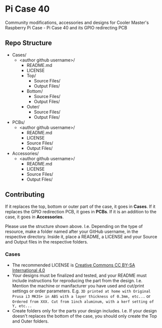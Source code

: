 # Pi Case 40

Community modifications, accessories and designs for Cooler Master's Raspberry Pi Case - Pi Case 40 and its GPIO redirecting PCB

## Repo Structure

- Cases/  
    - \<author github username\>/  
        - README.md  
        - LICENSE  
        - Top/  
            - Source Files/  
            - Output Files/  
        - Bottom/  
            - Source Files/  
            - Output Files/  
        - Outer/  
            - Source Files/  
            - Output Files/  
- PCBs/  
    - \<author github username\>/  
        - README.md  
        - LICENSE 
        - Source Files/  
        - Output Files/  
- Accessories/  
    - \<author github username\>/  
        - README.md  
        - LICENSE 
        - Source Files/  
        - Output Files/  

## Contributing

If it replaces the top, bottom or outer part of the case, it goes in **Cases**. If it replaces the GPIO redirection PCB, it goes in **PCBs**. If it is an addition to the case, it goes in **Accessories**.

Please use the structure shown above. I.e. Depending on the type of resource, make a folder named after your GitHub username, in the respective directory. Inside it, place a README, a LICENSE and your Source and Output files in the respective folders.

### Cases

- The recommended LICENSE is [Creative Commons CC BY-SA International 4.0](https://creativecommons.org/licenses/by-sa/4.0/)  
- Your designs must be finalized and tested, and your README must include instructions for reproducing the part from the design. I.e. Mention the machine or manifacturer you have used and cut/print settings or order parameters. E.g. `3D printed at home with Original Prusa i3 MK3S+ in ABS with a layer thickness of 0.3mm, etc...` or `Ordered from XXX. Cut from 1inch aluminum, with a kerf setting of Y, etc...`  
- Create folders only for the parts your design includes. I.e. If your design doesn't replaces the bottom of the case, you should only create the Top and Outer folders.  
